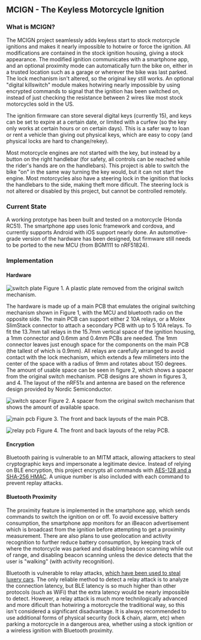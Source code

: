 ## MCIGN - The Keyless Motorcycle Ignition

### What is MCIGN?

The MCIGN project seamlessly adds keyless start to stock motorcycle ignitions and makes it nearly impossible to hotwire or force the ignition. All modifications are contained in the stock ignition housing, giving a stock appearance. The modified ignition communicates with a smartphone app, and an optional proximity mode can automatically turn the bike on, either in a trusted location such as a garage or wherever the bike was last parked. The lock mechanism isn't altered, so the original key still works. An optional "digital killswitch" module makes hotwiring nearly impossible by using encrypted commands to signal that the ignition has been switched on, instead of just checking the resistance between 2 wires like most stock motorcycles sold in the US.

The ignition firmware can store several digital keys (currently 15), and keys can be set to expire at a certain date, or limited with a curfew (so the key only works at certain hours or on certain days). This is a safer way to loan or rent a vehicle than giving out physical keys, which are easy to copy (and physical locks are hard to change/rekey).

Most motorcycle engines are not started with the key, but instead by a button on the right handlebar (for safety, all controls can be reached while the rider's hands are on the handlebars). This project is able to switch the bike "on" in the same way turning the key would, but it can not start the engine. Most motorcycles also have a steering lock in the ignition that locks the handlebars to the side, making theft more dificult. The steering lock is not altered or disabled by this project, but cannot be controlled remotely.

### Current State

A working prototype has been built and tested on a motorcycle (Honda RC51). The smartphone app uses Ionic framework and cordova, and currently supports Android with iOS support nearly done. An automotive-grade version of the hardware has been designed, but firmware still needs to be ported to the new MCU (from BGM111 to nRF51824).

### Implementation

#### Hardware

![switch plate](https://mcign.github.io/images/switch_plate.png)
Figure 1. A plastic plate removed from the original switch mechanism.

The hardware is made up of a main PCB that emulates the original switching mechanism shown in Figure 1, with the MCU and bluetooth radio on the opposite side. The main PCB can support either 2 10A relays, or a Molex SlimStack connector to attach a secondary PCB with up to 5 10A relays. To fit the 13.7mm tall relays in the 15.7mm vertical space of the ignition housing, a 1mm connector and 0.6mm and 0.4mm PCBs are needed. The 1mm connector leaves just enough space for the components on the main PCB (the tallest of which is 0.9mm). All relays are carefully arranged to avoid contact with the lock mechanism, which extends a few milimeters into the center of the space with a radius of 9mm and rotates about 150 degrees. The amount of usable space can be seen in figure 2, which shows a spacer from the original switch mechanism. PCB designs are shown in figures 3, and 4. The layout of the nRF51x and antenna are based on the reference design provided by Nordic Semiconductor.

![switch spacer](https://mcign.github.io/images/switch_spacer.png)
Figure 2. A spacer from the original switch mechanism that shows the amount of available space.

![main pcb](https://mcign.github.io/images/main_pcb.png)
Figure 3. The front and back layouts of the main PCB.

![relay pcb](https://mcign.github.io/images/relay_pcb.png)
Figure 4. The front and back layouts of the relay PCB.

#### Encryption

Bluetooth pairing is vulnerable to an MITM attack, allowing attackers to steal cryptographic keys and impersonate a legitimate device. Instead of relying on BLE encryption, this project encrypts all commands with [AES-128 and a SHA-256 HMAC](https://github.com/tozny/java-aes-crypto). A unique number is also included with each command to prevent replay attacks.

#### Bluetooth Proximity

The proximity feature is implemented in the smartphone app, which sends commands to switch the ignition on or off. To avoid excessive battery consumption, the smartphone app monitors for an iBeacon advertisement which is broadcast from the ignition before attempting to get a proximity measurement. There are also plans to use geolocation and activity recognition to further reduce battery consumption, by keeping track of where the motorcycle was parked and disabling beacon scanning while out of range, and disabling beacon scanning unless the device detects that the user is "walking" (with activity recognition).

Bluetooth is vulnerable to relay attacks, [which have been used to steal luxery cars](https://electrek.co/2018/07/31/tesla-theft-tips-help-prevent-relay-attacks/). The only reliable method to detect a relay attack is to analyze the connection latency, but BLE latency is so much higher than other protocols (such as WiFi) that the extra latency would be nearly impossible to detect. However, a relay attack is much more technilogically advanced and more dificult than hotwiring a motorcycle the traditional way, so this isn't considered a significant disadvantage. It is always recommended to use additional forms of physical security (lock & chain, alarm, etc) when parking a motorcycle in a dangerous area, whether using a stock ignition or a wireless ignition with Bluetooth proximity.
